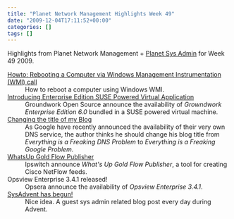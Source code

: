 ```yaml
---
title: "Planet Network Management Highlights Week 49"
date: "2009-12-04T17:11:52+00:00"
categories: []
tags: []
---
```


Highlights from Planet Network Management + <a href="http://planetsysadmin.com/">Planet Sys Admin</a> for Week 49 2009.

<dl> <dt><a href="http://www.paessler.com/blog/2009/12/04/prtg-7/howto-rebooting-a-computer-via-windows-management-instrumentation-wmi-call">Howto: Rebooting a Computer via Windows Management Instrumentation (WMI) call</a></dt> <dd>How to reboot a computer using Windows WMI.</dd> <dt><a href="http://www.groundworkopensource.com/blog/?p=150">Introducing Enterprise Edition SUSE Powered Virtual Application</a></dt> <dd>Groundwork Open Source announce the availability of <em>Growndwork Enterprise Edition 6.0</em> bundled in a SUSE powered virtual machine.</dd> <dt><a href="http://www.krisbuytaert.be/blog/changing-title-my-blog">Changing the title of my Blog</a></dt> <dd>As Google have recently announced the availability of their very own DNS service, the author thinks he should change his blog title from <em>Everything is a Freaking DNS Problem</em> to <em>Everything is a Freaking Google Problem.</em></dd> <dt><a href="http://www.dailynetworkmonitor.com/2009/12/01/whatsup-gold-flow-publisher/">WhatsUp Gold Flow Publisher</a></dt> <dd>Ipswitch announce <em>What's Up Gold Flow Publisher</em>, a tool for creating Cisco NetFlow feeds.</dd> <dt>Opsview Enterprise 3.4.1 released!</dt> <dd>Opsera announce the availability of <em>Opsview Enterprise 3.4.1</em>.</dd> <dt><a href="http://everythingsysadmin.com/2009/12/sysadvent-has-begun.html">SysAdvent has begun!</a></dt> <dd>Nice idea. A guest sys admin related blog post every day during Advent.</dd> </dl>
